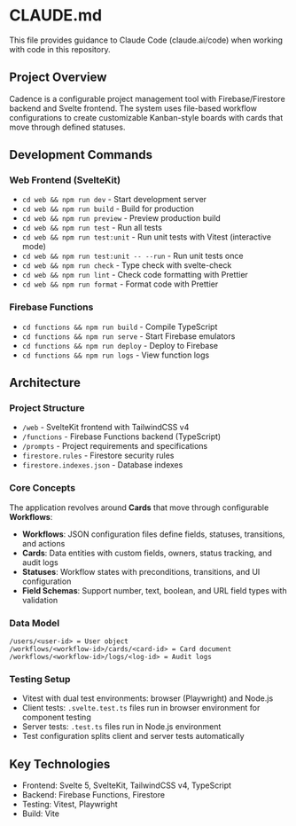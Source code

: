 # CLAUDE.md

This file provides guidance to Claude Code (claude.ai/code) when working with code in this repository.

## Project Overview

Cadence is a configurable project management tool with Firebase/Firestore backend and Svelte frontend. The system uses file-based workflow configurations to create customizable Kanban-style boards with cards that move through defined statuses.

## Development Commands

### Web Frontend (SvelteKit)
- `cd web && npm run dev` - Start development server
- `cd web && npm run build` - Build for production  
- `cd web && npm run preview` - Preview production build
- `cd web && npm run test` - Run all tests
- `cd web && npm run test:unit` - Run unit tests with Vitest (interactive mode)
- `cd web && npm run test:unit -- --run` - Run unit tests once
- `cd web && npm run check` - Type check with svelte-check
- `cd web && npm run lint` - Check code formatting with Prettier
- `cd web && npm run format` - Format code with Prettier

### Firebase Functions
- `cd functions && npm run build` - Compile TypeScript
- `cd functions && npm run serve` - Start Firebase emulators
- `cd functions && npm run deploy` - Deploy to Firebase
- `cd functions && npm run logs` - View function logs

## Architecture

### Project Structure
- `/web` - SvelteKit frontend with TailwindCSS v4
- `/functions` - Firebase Functions backend (TypeScript)
- `/prompts` - Project requirements and specifications
- `firestore.rules` - Firestore security rules
- `firestore.indexes.json` - Database indexes

### Core Concepts
The application revolves around **Cards** that move through configurable **Workflows**:

- **Workflows**: JSON configuration files define fields, statuses, transitions, and actions
- **Cards**: Data entities with custom fields, owners, status tracking, and audit logs
- **Statuses**: Workflow states with preconditions, transitions, and UI configuration
- **Field Schemas**: Support number, text, boolean, and URL field types with validation

### Data Model
```
/users/<user-id> = User object
/workflows/<workflow-id>/cards/<card-id> = Card document  
/workflows/<workflow-id>/logs/<log-id> = Audit logs
```

### Testing Setup
- Vitest with dual test environments: browser (Playwright) and Node.js
- Client tests: `.svelte.test.ts` files run in browser environment for component testing
- Server tests: `.test.ts` files run in Node.js environment
- Test configuration splits client and server tests automatically

## Key Technologies
- Frontend: Svelte 5, SvelteKit, TailwindCSS v4, TypeScript
- Backend: Firebase Functions, Firestore
- Testing: Vitest, Playwright
- Build: Vite